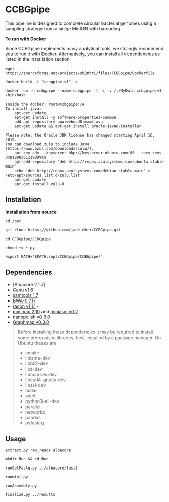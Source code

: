 # CCBGpipe
This pipeline is designed to complete circular bacterial genomes using a sampling strategy from a sinlge MinION with barcoding


**To run with Docker**

Since CCBGpipe implements many analytical tools, we strongly recommend you to run it with Docker. Alternatively, you can install all dependencies as listed in the Installation section.

``wget https://sourceforge.net/projects/sb2nhri/files/CCBGpipe/Dockerfile``

``docker build -t "ccbgpipe:v1" ./``

``docker run -h ccbgpipe --name ccbgpipe -t -i -v /:/MyData ccbgpipe:v1 /bin/bash``

    Inside the docker: root@ccbgpipe:/# 
    To install java:
        apt-get update
        apt-get install -y software-properties-common
        add-apt-repository ppa:webupd8team/java
        apt-get update && apt-get install oracle-java8-installer

    Please note: the Oracle JDK license has changed starting April 16, 2019.
    You can download zulu to include Java (https://www.azul.com/downloads/zulu/).
        apt-key adv --keyserver hkp://keyserver.ubuntu.com:80 --recv-keys 0xB1998361219BD9C9
        apt-add-repository 'deb http://repos.azulsystems.com/ubuntu stable main'
        echo 'deb http://repos.azulsystems.com/debian stable main' > /etc/apt/sources.list.d/zulu.list
        apt-get update
        apt-get install zulu-8
        

Installation
------------
**Installation from source**

``cd /opt``

``git clone https://github.com/jade-nhri/CCBGpipe.git``

``cd CCBGpipe/CCBGpipe``

``chmod +x *.py``

``export PATH="$PATH:/opt/CCBGpipe/CCBGpipe/"``

## Dependencies

- [Albacore 2.1.7]
- [Canu v1.6](http://canu.readthedocs.io)
- [samtools 1.7](http://www.htslib.org/)
- [BWA-0.7.17](http://bio-bwa.sourceforge.net)
- [racon v1.1.1](https://github.com/isovic/racon) -
- [minimap 2.10](https://github.com/lh3/minimap2) and [miniasm v0.2](https://github.com/lh3/miniasm)
- [nanopolish v0.9.0](https://github.com/jts/nanopolish)
- [Graphmap v0.3.0](https://github.com/isovic/graphmap)


 > Before installing these dependencies it may be required to install some
 > prerequisite libraries, best installed by a package manager. On Ubuntu
 > theses are:
 > * cmake
 > * liblzma-dev
 > * libbz2-dev
 > * libz-dev
 > * libncurses-dev
 > * libcurl4-gnutls-dev
 > * libssl-dev
 > * make
 > * wget
 > * python3-all-dev
 > * parallel
 > * networkx
 > * pandas
 > * pyfastaq

## Usage
``extract.py raw_reads albacore``

``mkdir Run && cd Run``

``runGetFastq.py ../albacore/fast5``

``runmini.py``

``runAssembly.py``

``finalize.py ../results``





